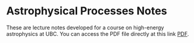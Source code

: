 # Astrophysical Processes Notes

These are lecture notes developed for a course on high-energy astrophysics at UBC.  You can access the PDF file directly at this link [PDF](astrophysical_processes_notes.pdf).
